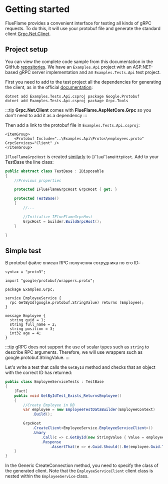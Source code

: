# Getting started

FlueFlame provides a convenient interface for testing all kinds of gRPC requests. To do this, it will use your protobuf file and generate the standard client [Grpc.Net.Clinet](https://www.nuget.org/packages/Grpc.Net.Client).

## Project setup

You can view the complete code sample from this documentation in the GitHub [repositories]().
We have an `Examples.Api` project with an ASP.NET-based gRPC server implementation and an `Examples.Tests.Api` test project.

First you need to add to the test project all the dependencies for generating the client, as in the official [documentation](https://learn.microsoft.com/en-us/aspnet/core/tutorials/grpc/grpc-start?view=aspnetcore-7.0&tabs=visual-studio-code#add-required-nuget-packages):

```
dotnet add Examples.Tests.Api.csproj package Google.Protobuf
dotnet add Examples.Tests.Api.csproj package Grpc.Tools
```

:::tip
**Grpc.Net.Client** comes with **FlueFlame.AspNetCore.Grpc** so you don't need to add it as a dependency
:::

Then add a link to the protobuf file in `Examples.Tests.Api.csproj`:

```
<ItemGroup>
    <Protobuf Include="..\Examples.Api\Protos\employees.proto" GrpcServices="Client" />
</ItemGroup>
```


`IFlueFlameGrpcHost` is created [similarly](/rest/configuration) to `IFlueFlameHttpHost`.
Add to your TestBase the line class:

```csharp
public abstract class TestBase : IDisposable
{
	//Previous properties

	protected IFlueFlameGrpcHost GrpcHost { get; }

    protected TestBase()
	{
        //...

        //Initialize IFlueFlameGrpcHost
        GrpcHost = builder.BuildGrpcHost();
    }

}

```

## Simple test

В protobuf файле описан RPC получения сотрудника по его ID:

```
syntax = "proto3";

import "google/protobuf/wrappers.proto";

package Examples.Grpc;

service EmployeeService {
  rpc GetById(google.protobuf.StringValue) returns (Employee);
}

message Employee {
  string guid = 1;
  string full_name = 2;
  string position = 3;
  int32 age = 4;
}
```

:::tip
gRPC does not support the use of scalar types such as `string` to describe RPC arguments. Therefore, we will use wrappers such as google.protobuf.StringValue.
:::

Let's write a test that calls the `GetById` method and checks that an object with the correct ID has returned:

```csharp
public class EmployeeServiceTests : TestBase
{
	[Fact]
	public void GetByIdTest_Exists_ReturnsEmployee()
	{
        //Create Employee in DB
		var employee = new EmployeeTestDataBuilder(EmployeeContext)
			.Build();

		GrpcHost
			.CreateClient<EmployeeService.EmployeeServiceClient>()
			.Unary
				.Call(c => c.GetById(new StringValue { Value = employee.Guid.ToString() }))
				.Response
					.AssertThat(e => e.Guid.Should().Be(employee.Guid.ToString()));
	}
}

```

In the Generic CreateConnection method, you need to specify the class of the generated client. Note that the `EmployeeServiceClient` client class is nested within the `EmployeeService` class.